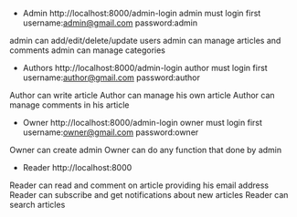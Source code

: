 * Admin
http://localhost:8000/admin-login
admin must login first
username:admin@gmail.com
password:admin

admin can add/edit/delete/update users
admin can manage articles and comments 
admin can manage categories

* Authors
http://localhost:8000/admin-login
author must login first
username:author@gmail.com
password:author

Author can write article 
Author can manage his own article
Author can manage comments in his article


* Owner
http://localhost:8000/admin-login
owner must login first
username:owner@gmail.com
password:owner  
 
 
Owner can  create admin
Owner can do any function that done by admin 

* Reader
http://localhost:8000
 
Reader can read and comment on article providing his email address
Reader can subscribe and get notifications about new articles
Reader can search articles




